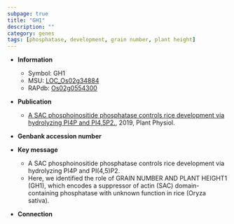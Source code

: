 ```yaml
---
subpage: true
title: "GH1"
description: ""
category: genes
tags: [phosphatase, development, grain number, plant height]
---
```


* **Information**  
    + Symbol: GH1  
    + MSU: [LOC_Os02g34884](http://rice.plantbiology.msu.edu/cgi-bin/ORF_infopage.cgi?orf=LOC_Os02g34884)  
    + RAPdb: [Os02g0554300](http://rapdb.dna.affrc.go.jp/viewer/gbrowse_details/irgsp1?name=Os02g0554300)  

* **Publication**  
    + [A SAC phosphoinositide phosphatase controls rice development via hydrolyzing PI4P and PI4,5P2.](http://www.ncbi.nlm.nih.gov/pubmed?term=A+SAC+phosphoinositide+phosphatase+controls+rice+development+via+hydrolyzing+PI4P+and+PI4,5P2.%5BTitle%5D), 2019, Plant Physiol.

* **Genbank accession number**  

* **Key message**  
    + A SAC phosphoinositide phosphatase controls rice development via hydrolyzing PI4P and PI(4,5)P2.
    + Here, we identified the role of GRAIN NUMBER AND PLANT HEIGHT1 (GH1), which encodes a suppressor of actin (SAC) domain-containing phosphatase with unknown function in rice (Oryza sativa).

* **Connection**  



